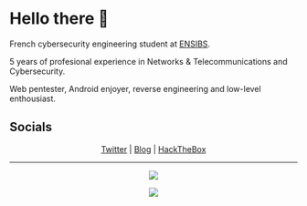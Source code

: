 # Hello there 👋

French cybersecurity engineering student at [ENSIBS](https://www-ensibs.univ-ubs.fr).

5 years of profesional experience in Networks & Telecommunications and Cybersecurity.

Web pentester, Android enjoyer, reverse engineering and low-level enthousiast.

## Socials
<p align="center">
  <a href="https://twitter.com/0x_Ninja">Twitter</a> | <a href="https://0xninja.fr">Blog</a> | <a href="https://app.hackthebox.eu/profile/100982">HackTheBox</a>
</p>

---

<p align="center">
  <img src="https://github-profile-trophy.vercel.app/?username=OxNinja&theme=gruvbox&no-frame=true&margin-w=10&margin-h=10&column=4">
</p>

<p align="center">
  <img src="https://github-readme-stats.vercel.app/api?username=OxNinja&count_private=true&show_icons=true&theme=gruvbox">
</p>
